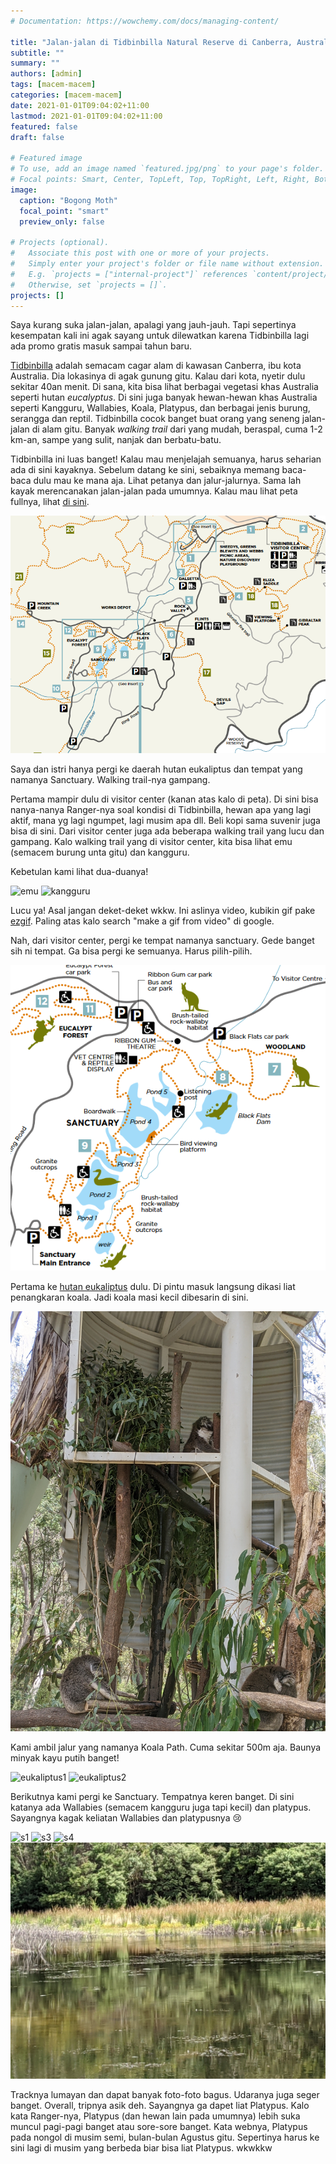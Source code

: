 ```yaml
---
# Documentation: https://wowchemy.com/docs/managing-content/

title: "Jalan-jalan di Tidbinbilla Natural Reserve di Canberra, Australia"
subtitle: ""
summary: ""
authors: [admin]
tags: [macem-macem]
categories: [macem-macem]
date: 2021-01-01T09:04:02+11:00
lastmod: 2021-01-01T09:04:02+11:00
featured: false
draft: false

# Featured image
# To use, add an image named `featured.jpg/png` to your page's folder.
# Focal points: Smart, Center, TopLeft, Top, TopRight, Left, Right, BottomLeft, Bottom, BottomRight.
image:
  caption: "Bogong Moth"
  focal_point: "smart"
  preview_only: false

# Projects (optional).
#   Associate this post with one or more of your projects.
#   Simply enter your project's folder or file name without extension.
#   E.g. `projects = ["internal-project"]` references `content/project/deep-learning/index.md`.
#   Otherwise, set `projects = []`.
projects: []
---
```


Saya kurang suka jalan-jalan, apalagi yang jauh-jauh. Tapi sepertinya kesempatan kali ini agak sayang untuk dilewatkan karena Tidbinbilla lagi ada promo gratis masuk sampai tahun baru.

[Tidbinbilla](https://www.tidbinbilla.act.gov.au/) adalah semacam cagar alam di kawasan Canberra, ibu kota Australia. Dia lokasinya di agak gunung gitu. Kalau dari kota, nyetir dulu sekitar 40an menit. Di sana, kita bisa lihat berbagai vegetasi khas Australia seperti hutan _eucalyptus_. Di sini juga banyak hewan-hewan khas Australia seperti Kangguru, Wallabies, Koala, Platypus, dan berbagai jenis burung, serangga dan reptil. Tidbinbilla cocok banget buat orang yang seneng jalan-jalan di alam gitu. Banyak _walking trail_ dari yang mudah, beraspal, cuma 1-2 km-an, sampe yang sulit, nanjak dan berbatu-batu.

Tidbinbilla ini luas banget! Kalau mau menjelajah semuanya, harus seharian ada di sini kayaknya. Sebelum datang ke sini, sebaiknya memang baca-baca dulu mau ke mana aja. Lihat petanya dan jalur-jalurnya. Sama lah kayak merencanakan jalan-jalan pada umumnya. Kalau mau lihat peta fullnya, lihat [di sini](https://www.tidbinbilla.act.gov.au/__data/assets/pdf_file/0005/572288/Tidbinbilla-Map-and-Guide.pdf).

![tidbinbilla_map](tidbinbilla_map.PNG)

Saya dan istri hanya pergi ke daerah hutan eukaliptus dan tempat yang namanya Sanctuary. Walking trail-nya gampang.

Pertama mampir dulu di visitor center (kanan atas kalo di peta). Di sini bisa nanya-nanya Ranger-nya soal kondisi di Tidbinbilla, hewan apa yang lagi aktif, mana yg lagi ngumpet, lagi musim apa dll. Beli kopi sama suvenir juga bisa di sini. Dari visitor center juga ada beberapa walking trail yang lucu dan gampang. Kalo walking trail yang di visitor center, kita bisa lihat emu (semacem burung unta gitu) dan kangguru.

Kebetulan kami lihat dua-duanya!

![emu](emu.gif)
![kangguru](kangguru.gif)

Lucu ya! Asal jangan deket-deket wkkw. Ini aslinya video, kubikin gif pake [ezgif](https://ezgif.com/video-to-gif). Paling atas kalo search "make a gif from video" di google.

Nah, dari visitor center, pergi ke tempat namanya sanctuary. Gede banget sih ni tempat. Ga bisa pergi ke semuanya. Harus pilih-pilih.

![sanctuary_map](sanctuary_map.PNG)

Pertama ke [hutan eukaliptus](https://www.tidbinbilla.act.gov.au/do/the-eucalypt-forest) dulu. Di pintu masuk langsung dikasi liat penangkaran koala. Jadi koala masi kecil dibesarin di sini.

![koala](koala.jpg)

Kami ambil jalur yang namanya Koala Path. Cuma sekitar 500m aja. Baunya minyak kayu putih banget!

![eukaliptus1](eukaliptus1.jpg)
![eukaliptus2](eukaliptus2.jpg)

Berikutnya kami pergi ke Sanctuary. Tempatnya keren banget. Di sini katanya ada Wallabies (semacem kangguru juga tapi kecil) dan platypus. Sayangnya kagak keliatan Wallabies dan platypusnya 😢

![s1](s1.jpg)
![s3](s3.jpg)
![s4](s4.jpg)
![s5](s5.jpg)

Tracknya lumayan dan dapat banyak foto-foto bagus. Udaranya juga seger banget. Overall, tripnya asik deh. Sayangnya ga dapet liat Platypus. Kalo kata Ranger-nya, Platypus (dan hewan lain pada umumnya) lebih suka muncul pagi-pagi banget atau sore-sore banget. Kata webnya, Platypus pada nongol di musim semi, bulan-bulan Agustus gitu. Sepertinya harus ke sini lagi di musim yang berbeda biar bisa liat Platypus. wkwkkw